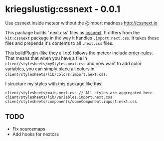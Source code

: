 # kriegslustig:cssnext - 0.0.1
Use cssnext inside meteor without the @import madness http://cssnext.io

This package builds '.next.css' files as [cssnext](http://cssnext.io). It differs from the `kit:cssnext` package in the way it handles `.import.next.css`. It takes these files and prepends it's contents to all `.next.css` files.

This buildPlugin (like they all do) follows the meteor include [order-rules](http://docs.meteor.com/#/full/fileloadorder). That means that when you have a file in `client/stylesheets/myStyles.next.css` and now want to add color variables, you can simply place all colors in `client/stylesheets/lib/colors.import.next.css`.

I structure my styles with this package like this:

```
client/stylesheets/main.next.css // All styles are aggregated here
client/stylesheets/lib/variables.import.next.css
client/stylesheets/components/someComponent.import.next.css
```

## TODO
* Fix sourcemaps
* Add hooks for nextcss
